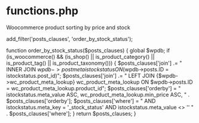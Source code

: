 # functions.php
Woocommerce product sorting by price and stock


add_filter('posts_clauses', 'order_by_stock_status');

function order_by_stock_status($posts_clauses) {
    global $wpdb;
    if (is_woocommerce() && (is_shop() || is_product_category() || is_product_tag() || is_product_taxonomy())) {
        $posts_clauses['join'] .= " INNER JOIN $wpdb->postmeta istockstatus ON ($wpdb->posts.ID = istockstatus.post_id)";
        $posts_clauses['join'] .= " LEFT JOIN {$wpdb->wc_product_meta_lookup} wc_product_meta_lookup ON $wpdb->posts.ID = wc_product_meta_lookup.product_id";
        $posts_clauses['orderby'] = " istockstatus.meta_value ASC, wc_product_meta_lookup.min_price ASC, " . $posts_clauses['orderby'];
        $posts_clauses['where'] = " AND istockstatus.meta_key = '_stock_status' AND istockstatus.meta_value <> '' " . $posts_clauses['where'];
    }
    return $posts_clauses;
}
